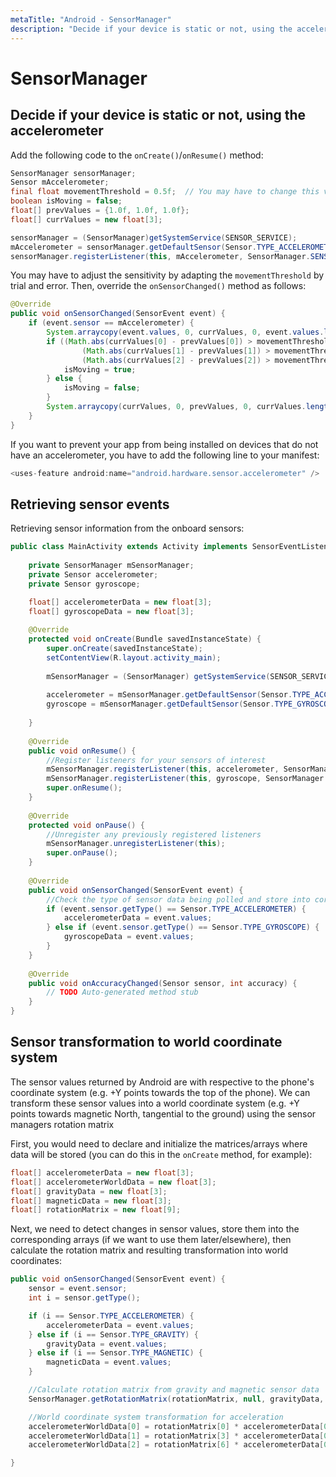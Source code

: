 ```yaml
---
metaTitle: "Android - SensorManager"
description: "Decide if your device is static or not, using the accelerometer, Retrieving sensor events, Sensor transformation to world coordinate system"
---
```


# SensorManager



## Decide if your device is static or not, using the accelerometer


Add the following code to the `onCreate()`/`onResume()` method:

```java
SensorManager sensorManager;
Sensor mAccelerometer;
final float movementThreshold = 0.5f;  // You may have to change this value.
boolean isMoving = false;
float[] prevValues = {1.0f, 1.0f, 1.0f};
float[] currValues = new float[3];

sensorManager = (SensorManager)getSystemService(SENSOR_SERVICE);
mAccelerometer = sensorManager.getDefaultSensor(Sensor.TYPE_ACCELEROMETER);
sensorManager.registerListener(this, mAccelerometer, SensorManager.SENSOR_DELAY_NORMAL);

```

You may have to adjust the sensitivity by adapting the `movementThreshold` by trial and error. Then, override the `onSensorChanged()` method as follows:

```java
@Override
public void onSensorChanged(SensorEvent event) {
    if (event.sensor == mAccelerometer) {
        System.arraycopy(event.values, 0, currValues, 0, event.values.length);
        if ((Math.abs(currValues[0] - prevValues[0]) > movementThreshold) ||
                (Math.abs(currValues[1] - prevValues[1]) > movementThreshold) ||
                (Math.abs(currValues[2] - prevValues[2]) > movementThreshold)) {
            isMoving = true;
        } else {
            isMoving = false;
        }
        System.arraycopy(currValues, 0, prevValues, 0, currValues.length);
    }       
}

```

If you want to prevent your app from being installed on devices that do not have an accelerometer, you have to add the following line to your manifest:

```java
<uses-feature android:name="android.hardware.sensor.accelerometer" />

```



## Retrieving sensor events


Retrieving sensor information from the onboard sensors:

```java
public class MainActivity extends Activity implements SensorEventListener {
 
    private SensorManager mSensorManager;
    private Sensor accelerometer;
    private Sensor gyroscope;

    float[] accelerometerData = new float[3];
    float[] gyroscopeData = new float[3];
 
    @Override
    protected void onCreate(Bundle savedInstanceState) {
        super.onCreate(savedInstanceState);
        setContentView(R.layout.activity_main);
 
        mSensorManager = (SensorManager) getSystemService(SENSOR_SERVICE);
 
        accelerometer = mSensorManager.getDefaultSensor(Sensor.TYPE_ACCELEROMETER);
        gyroscope = mSensorManager.getDefaultSensor(Sensor.TYPE_GYROSCOPE);
 
    }
 
    @Override
    public void onResume() {
        //Register listeners for your sensors of interest
        mSensorManager.registerListener(this, accelerometer, SensorManager.SENSOR_DELAY_FASTEST);
        mSensorManager.registerListener(this, gyroscope, SensorManager.SENSOR_DELAY_FASTEST);
        super.onResume();
    }
 
    @Override
    protected void onPause() {
        //Unregister any previously registered listeners
        mSensorManager.unregisterListener(this);
        super.onPause();
    }
 
    @Override
    public void onSensorChanged(SensorEvent event) {
        //Check the type of sensor data being polled and store into corresponding float array
        if (event.sensor.getType() == Sensor.TYPE_ACCELEROMETER) {
            accelerometerData = event.values;
        } else if (event.sensor.getType() == Sensor.TYPE_GYROSCOPE) {
            gyroscopeData = event.values; 
        }
    }
 
    @Override
    public void onAccuracyChanged(Sensor sensor, int accuracy) {
        // TODO Auto-generated method stub
    }
}

```



## Sensor transformation to world coordinate system


The sensor values returned by Android are with respective to the phone's coordinate system (e.g. +Y points towards the top of the phone). We can transform these sensor values into a world coordinate system (e.g. +Y points towards magnetic North, tangential to the ground) using the sensor managers rotation matrix

First, you would need to declare and initialize the matrices/arrays where data will be stored (you can do this in the `onCreate` method, for example):

```java
float[] accelerometerData = new float[3];
float[] accelerometerWorldData = new float[3];
float[] gravityData = new float[3];
float[] magneticData = new float[3];
float[] rotationMatrix = new float[9];

```

Next, we need to detect changes in sensor values, store them into the corresponding arrays (if we want to use them later/elsewhere), then calculate the rotation matrix and resulting transformation into world coordinates:

```java
public void onSensorChanged(SensorEvent event) {
    sensor = event.sensor;
    int i = sensor.getType();

    if (i == Sensor.TYPE_ACCELEROMETER) {
        accelerometerData = event.values;
    } else if (i == Sensor.TYPE_GRAVITY) {
        gravityData = event.values;
    } else if (i == Sensor.TYPE_MAGNETIC) {
        magneticData = event.values;
    }

    //Calculate rotation matrix from gravity and magnetic sensor data
    SensorManager.getRotationMatrix(rotationMatrix, null, gravityData, magneticData);

    //World coordinate system transformation for acceleration
    accelerometerWorldData[0] = rotationMatrix[0] * accelerometerData[0] + rotationMatrix[1] * accelerometerData[1] + rotationMatrix[2] * accelerometerData[2];
    accelerometerWorldData[1] = rotationMatrix[3] * accelerometerData[0] + rotationMatrix[4] * accelerometerData[1] + rotationMatrix[5] * accelerometerData[2];
    accelerometerWorldData[2] = rotationMatrix[6] * accelerometerData[0] + rotationMatrix[7] * accelerometerData[1] + rotationMatrix[8] * accelerometerData[2];

}

```

